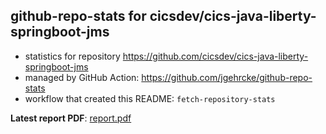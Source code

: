 ## github-repo-stats for cicsdev/cics-java-liberty-springboot-jms

- statistics for repository https://github.com/cicsdev/cics-java-liberty-springboot-jms
- managed by GitHub Action: https://github.com/jgehrcke/github-repo-stats
- workflow that created this README: `fetch-repository-stats`

**Latest report PDF**: [report.pdf](https://github.com/cicsdev/repo-stats/raw/github-repo-stats/cicsdev/cics-java-liberty-springboot-jms/latest-report/report.pdf)


